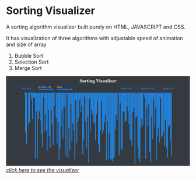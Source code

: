 # Sorting Visualizer

A sorting algorithm visualizer built purely on HTML, JAVASCRIPT and CSS.

It has visualization of three algorithms with adjustable speed of animation and size of array
  1. Bubble Sort
  2. Selection Sort
  3. Merge Sort
  
  
[![Home Page of visualize](/images/img.png "Sorting Visualizer")*click here to see the visualizer*](https://saravanankish.github.io/Sorting-Visualizer/)
